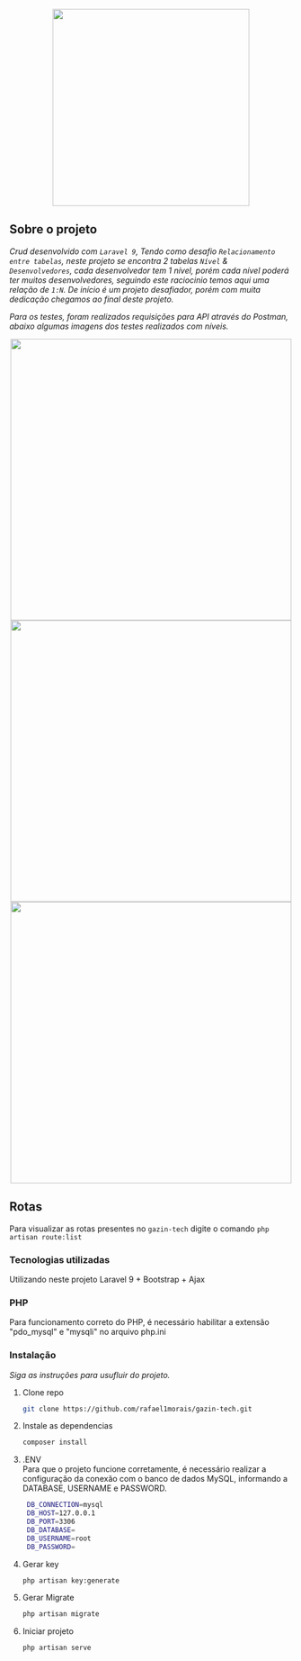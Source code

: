 <div id="top"></div>

<!-- PROJECT LOGO -->
<br />
<div align="center">
    <img src="https://laravel.com/img/logotype.min.svg" width="350">
</div>


<!-- ABOUT THE PROJECT -->
## Sobre o projeto

_Crud desenvolvido com `Laravel 9`, Tendo como desafio `Relacionamento entre tabelas`, neste projeto se encontra 2 tabelas `Nível` & `Desenvolvedores`, cada desenvolvedor tem 1 nível, porém cada nível poderá ter muitos desenvolvedores, seguindo este raciocinio temos aqui uma relação de `1:N`. De início é um projeto desafiador, porém com muita dedicação chegamos ao final deste projeto._

_Para os testes, foram realizados requisições para API através do Postman, abaixo algumas imagens dos testes realizados com níveis._
<div align="center">
    <img src="https://uploaddeimagens.com.br/images/004/302/027/full/Nivel_Get.png" width="500">
</div>
<div align="center">
    <img src="https://uploaddeimagens.com.br/images/004/302/030/full/N%C3%ADvel_Insert.png" width="500">
</div>
<div align="center">
    <img src="https://uploaddeimagens.com.br/images/004/302/031/full/Nivel_Delete.png" width="500">
</div>


## Rotas

Para visualizar as rotas presentes no `gazin-tech` digite o comando `php artisan route:list`


### Tecnologias utilizadas

Utilizando neste projeto Laravel 9 + Bootstrap + Ajax

### PHP

Para funcionamento correto do PHP, é necessário habilitar a extensão "pdo_mysql" e "mysqli" no arquivo php.ini

### Instalação

_Siga as instruções para usufluir do projeto._

1. Clone repo
   ```sh
   git clone https://github.com/rafael1morais/gazin-tech.git
   ```
2. Instale as dependencias
   ```sh
   composer install
   ```
3. .ENV <br>
    Para que o projeto funcione corretamente, é necessário realizar a configuração da conexão com o banco de dados MySQL, informando a DATABASE, USERNAME e PASSWORD.
   ```sh
    DB_CONNECTION=mysql
    DB_HOST=127.0.0.1
    DB_PORT=3306
    DB_DATABASE=
    DB_USERNAME=root
    DB_PASSWORD=
   ```
4. Gerar key
   ```sh
   php artisan key:generate
   ```  
   
5. Gerar Migrate
   ```sh
   php artisan migrate
   ``` 
   
6. Iniciar projeto
   ```sh
   php artisan serve
   ```  




